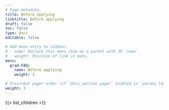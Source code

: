 ```yaml
---
# Page metadata.
title: Before applying
linktitle: Before applying
draft: false
toc: false
type: docs
editable: false

# Add menu entry to sidebar.
# - name: Declare this menu item as a parent with ID `name`.
# - weight: Position of link in menu.
menu:
  grad-FAQ:
    name: Before applying
    weight: 3

# Prev/next pager order (if `docs_section_pager` enabled in `params.toml`)
weight: 3
---
```


{{< list_children >}}
